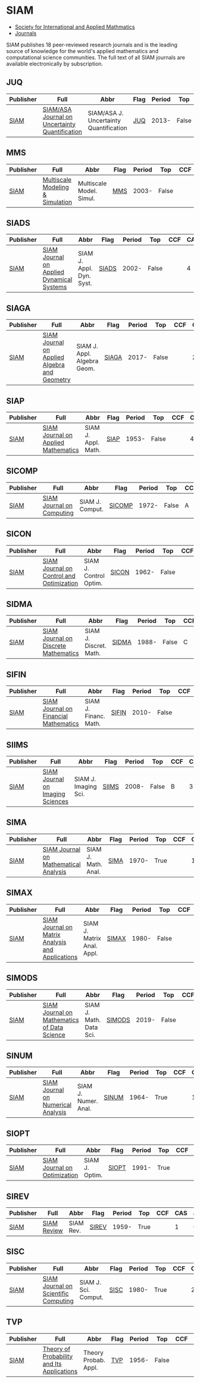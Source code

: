 # SIAM

- [Society for International and Applied Mathmatics](https://epubs.siam.org)
- [Journals](https://epubs.siam.org/action/showPublications?pubType=journal)

SIAM publishes 18 peer-reviewed research journals and is the leading source of knowledge for the world's applied mathematics and computational science communities. The full text of all SIAM journals are available electronically by subscription.

## JUQ

|Publisher|Full|Abbr|Flag|Period|Top|CCF|CAS|JCR|IF|Type|
|-        |-   |-   |-   |-     |-  |-  |-  |-  |- |-   |
|[SIAM](https://epubs.siam.org)|[SIAM/ASA Journal on Uncertainty Quantification](https://epubs.siam.org/journal/sjuqa3)|SIAM/ASA J. Uncertainty Quantification|[JUQ](https://epubs.siam.org/loi/sjuqa3)|2013-|False||3|Q2|2.1||

## MMS

|Publisher|Full|Abbr|Flag|Period|Top|CCF|CAS|JCR|IF|Type|
|-        |-   |-   |-   |-     |-  |-  |-  |-  |- |-   |
|[SIAM](https://epubs.siam.org)|[Multiscale Modeling & Simulation](https://epubs.siam.org/journal/mmsubt)|Multiscale Model. Simul.|[MMS](https://epubs.siam.org/loi/mmsubt)|2003-|False||||||

## SIADS

|Publisher|Full|Abbr|Flag|Period|Top|CCF|CAS|JCR|IF|Type|
|-        |-   |-   |-   |-     |-  |-  |-  |-  |- |-   |
|[SIAM](https://epubs.siam.org)|[SIAM Journal on Applied Dynamical Systems](https://epubs.siam.org/journal/sjaday)|SIAM J. Appl. Dyn. Syst.|[SIADS](https://epubs.siam.org/loi/sjaday)|2002-|False||4|Q2|1.7||

## SIAGA

|Publisher|Full|Abbr|Flag|Period|Top|CCF|CAS|JCR|IF|Type|
|-        |-   |-   |-   |-     |-  |-  |-  |-  |- |-   |
|[SIAM](https://epubs.siam.org)|[SIAM Journal on Applied Algebra and Geometry](https://epubs.siam.org/journal/siaga)|SIAM J. Appl. Algebra Geom.|[SIAGA](https://epubs.siam.org/loi/sjaabq)|2017-|False||2|Q2|1.6|Algebra; Geometry|

## SIAP

|Publisher|Full|Abbr|Flag|Period|Top|CCF|CAS|JCR|IF|Type|
|-        |-   |-   |-   |-     |-  |-  |-  |-  |- |-   |
|[SIAM](https://epubs.siam.org)|[SIAM Journal on Applied Mathematics](https://epubs.siam.org/journal/smjmap)|SIAM J. Appl. Math.|[SIAP](https://epubs.siam.org/loi/smjmap)|1953-|False||4|Q1|1.9||

## SICOMP

|Publisher|Full|Abbr|Flag|Period|Top|CCF|CAS|JCR|IF|Type|
|-        |-   |-   |-   |-     |-  |-  |-  |-  |- |-   |
|[SIAM](https://epubs.siam.org)|[SIAM Journal on Computing](https://epubs.siam.org/journal/smjcat)|SIAM J. Comput.|[SICOMP](https://epubs.siam.org/loi/smjcat)|1972-|False|A|3|Q2|1.2||

## SICON

|Publisher|Full|Abbr|Flag|Period|Top|CCF|CAS|JCR|IF|Type|
|-        |-   |-   |-   |-     |-  |-  |-  |-  |- |-   |
|[SIAM](https://epubs.siam.org)|[SIAM Journal on Control and Optimization](https://epubs.siam.org/journal/sjcodc)|SIAM J. Control Optim.|[SICON](https://epubs.siam.org/loi/sjcodc)|1962-|False||2|Q1|2.2||

## SIDMA

|Publisher|Full|Abbr|Flag|Period|Top|CCF|CAS|JCR|IF|Type|
|-        |-   |-   |-   |-     |-  |-  |-  |-  |- |-   |
|[SIAM](https://epubs.siam.org)|[SIAM Journal on Discrete Mathematics](https://epubs.siam.org/journal/sjdmec)|SIAM J. Discret. Math.|[SIDMA](https://epubs.siam.org/loi/sjdmec)|1988-|False|C|2|Q2|0.9||

## SIFIN

|Publisher|Full|Abbr|Flag|Period|Top|CCF|CAS|JCR|IF|Type|
|-        |-   |-   |-   |-     |-  |-  |-  |-  |- |-   |
|[SIAM](https://epubs.siam.org)|[SIAM Journal on Financial Mathematics](https://epubs.siam.org/journal/sjfmbj)|SIAM J. Financ. Math.|[SIFIN](https://epubs.siam.org/loi/sjfmbj)|2010-|False||3|Q3|1.4||

## SIIMS

|Publisher|Full|Abbr|Flag|Period|Top|CCF|CAS|JCR|IF|Type|
|-        |-   |-   |-   |-     |-  |-  |-  |-  |- |-   |
|[SIAM](https://epubs.siam.org)|[SIAM Journal on Imaging Sciences](https://epubs.siam.org/journal/sjisbi)|SIAM J. Imaging Sci.|[SIIMS](https://epubs.siam.org/loi/sjisbi)|2008-|False|B|3|Q1|2.1||

## SIMA

|Publisher|Full|Abbr|Flag|Period|Top|CCF|CAS|JCR|IF|Type|
|-        |-   |-   |-   |-     |-  |-  |-  |-  |- |-   |
|[SIAM](https://epubs.siam.org)|[SIAM Journal on Mathematical Analysis](https://epubs.siam.org/journal/sjmaah)|SIAM J. Math. Anal.|[SIMA](https://epubs.siam.org/loi/sjmaah)|1970-|True||1|Q1|2.2||

## SIMAX

|Publisher|Full|Abbr|Flag|Period|Top|CCF|CAS|JCR|IF|Type|
|-        |-   |-   |-   |-     |-  |-  |-  |-  |- |-   |
|[SIAM](https://epubs.siam.org)|[SIAM Journal on Matrix Analysis and Applications](https://epubs.siam.org/journal/sjmael)|SIAM J. Matrix Anal. Appl.|[SIMAX](https://epubs.siam.org/loi/sjmael)|1980-|False||2|Q2|1.5||

## SIMODS

|Publisher|Full|Abbr|Flag|Period|Top|CCF|CAS|JCR|IF|Type|
|-        |-   |-   |-   |-     |-  |-  |-  |-  |- |-   |
|[SIAM](https://epubs.siam.org)|[SIAM Journal on Mathematics of Data Science](https://epubs.siam.org/journal/sjmdaq)|SIAM J. Math. Data Sci.|[SIMODS](https://epubs.siam.org/loi/sjmdaq)|2019-|False||3|Q1|1.9||

## SINUM

|Publisher|Full|Abbr|Flag|Period|Top|CCF|CAS|JCR|IF|Type|
|-        |-   |-   |-   |-     |-  |-  |-  |-  |- |-   |
|[SIAM](https://epubs.siam.org)|[SIAM Journal on Numerical Analysis](https://epubs.siam.org/journal/sjnaam)|SIAM J. Numer. Anal.|[SINUM](https://epubs.siam.org/loi/sjnaam)|1964-|True||1|Q1|2.8||

## SIOPT

|Publisher|Full|Abbr|Flag|Period|Top|CCF|CAS|JCR|IF|Type|
|-        |-   |-   |-   |-     |-  |-  |-  |-  |- |-   |
|[SIAM](https://epubs.siam.org)|[SIAM Journal on Optimization](https://epubs.siam.org/journal/sjope8)|SIAM J. Optim.|[SIOPT](https://epubs.siam.org/loi/sjope8)|1991-|True||2|Q1|2.6||

## SIREV

|Publisher|Full|Abbr|Flag|Period|Top|CCF|CAS|JCR|IF|Type|
|-        |-   |-   |-   |-     |-  |-  |-  |-  |- |-   |
|[SIAM](https://epubs.siam.org)|[SIAM Review](https://epubs.siam.org/journal/siread)|SIAM Rev.|[SIREV](https://epubs.siam.org/loi/siread)|1959-|True||1|Q1|10.8||

## SISC

|Publisher|Full|Abbr|Flag|Period|Top|CCF|CAS|JCR|IF|Type|
|-        |-   |-   |-   |-     |-  |-  |-  |-  |- |-   |
|[SIAM](https://epubs.siam.org)|[SIAM Journal on Scientific Computing](https://epubs.siam.org/journal/sjoce3)|SIAM J. Sci. Comput.|[SISC](https://epubs.siam.org/loi/sjoce3)|1980-|True||2|Q1|3.0||

## TVP

|Publisher|Full|Abbr|Flag|Period|Top|CCF|CAS|JCR|IF|Type|
|-        |-   |-   |-   |-     |-  |-  |-  |-  |- |-   |
|[SIAM](https://epubs.siam.org)|[Theory of Probability and Its Applications](https://epubs.siam.org/journal/tprbau)|Theory Probab. Appl.|[TVP](https://epubs.siam.org/loi/tprbau)|1956-|False||4|Q4|0.5||

